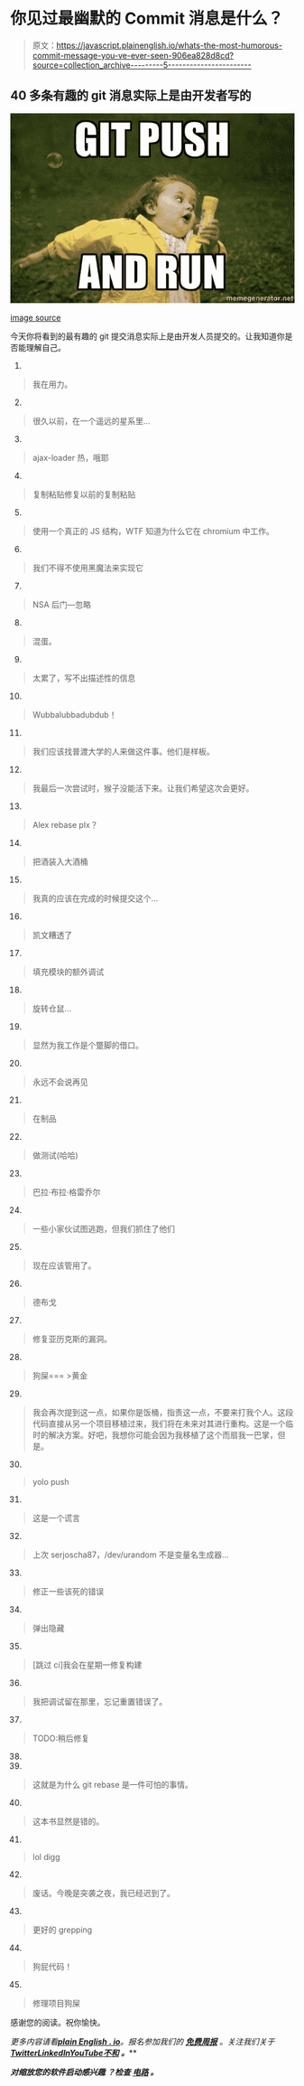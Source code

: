# 你见过最幽默的 Commit 消息是什么？

> 原文：<https://javascript.plainenglish.io/whats-the-most-humorous-commit-message-you-ve-ever-seen-906ea828d8cd?source=collection_archive---------5----------------------->

## 40 多条有趣的 git 消息实际上是由开发者写的

![](img/eb745ffaf086ac774324b19d6071d690.png)

[image source](https://twitter.com/asciisystem/status/1087950458780561408/photo/1)

今天你将看到的最有趣的 git 提交消息实际上是由开发人员提交的。让我知道你是否能理解自己。

1.

> 我在用力。

2.

> 很久以前，在一个遥远的星系里…

3.

> ajax-loader 热，哦耶

4.

> 复制粘贴修复以前的复制粘贴

5.

> 使用一个真正的 JS 结构，WTF 知道为什么它在 chromium 中工作。

6.

> 我们不得不使用黑魔法来实现它

7.

> NSA 后门—忽略

8.

> 混蛋。

9.

> 太累了，写不出描述性的信息

10.

> Wubbalubbadubdub！

11.

> 我们应该找普渡大学的人来做这件事。他们是样板。

12.

> 我最后一次尝试时，猴子没能活下来。让我们希望这次会更好。

13.

> Alex rebase plx？

14.

> 把酒装入大酒桶

15.

> 我真的应该在完成的时候提交这个…

16.

> 凯文糟透了

17.

> 填充模块的额外调试

18.

> 旋转仓鼠…

19.

> 显然为我工作是个蹩脚的借口。

20.

> 永远不会说再见

21.

> 在制品

22.

> 做测试(哈哈)

23.

> 巴拉·布拉·格雷乔尔

24.

> 一些小家伙试图逃跑，但我们抓住了他们

25.

> 现在应该管用了。

26.

> 德布戈

27.

> 修复亚历克斯的漏洞。

28.

> 狗屎=== >黄金

29.

> 我会再次提到这一点，如果你是饭桶，指责这一点，不要来打我个人。这段代码直接从另一个项目移植过来，我们将在未来对其进行重构。这是一个临时的解决方案。好吧，我想你可能会因为我移植了这个而扇我一巴掌，但是。

30.

> yolo push

31.

> 这是一个谎言

32.

> 上次 serjoscha87，/dev/urandom 不是变量名生成器…

33.

> 修正一些该死的错误

34.

> 弹出隐藏

35.

> [跳过 ci]我会在星期一修复构建

36.

> 我把调试留在那里，忘记重置错误了。

37.

> TODO:稍后修复

38.

39.

> 这就是为什么 git rebase 是一件可怕的事情。

40.

> 这本书显然是错的。

41.

> lol digg

42.

> 废话。今晚是突袭之夜，我已经迟到了。

43.

> 更好的 grepping

44.

> 狗屁代码！

45.

> 修理项目狗屎

感谢您的阅读。祝你愉快。

*更多内容请看*[***plain English . io***](https://plainenglish.io/)*。报名参加我们的* [***免费周报***](http://newsletter.plainenglish.io/) *。关注我们关于*[***Twitter***](https://twitter.com/inPlainEngHQ)[***LinkedIn***](https://www.linkedin.com/company/inplainenglish/)*[***YouTube***](https://www.youtube.com/channel/UCtipWUghju290NWcn8jhyAw)*[***不和***](https://discord.gg/GtDtUAvyhW) ***。*****

*****对缩放您的软件启动感兴趣*** *？检查* [***电路***](https://circuit.ooo?utm=publication-post-cta) *。***